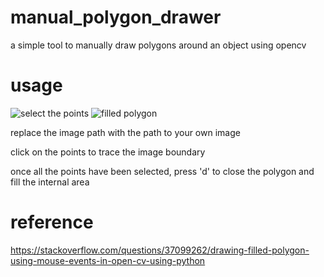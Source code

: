 # manual_polygon_drawer
a simple tool to manually draw polygons around an object using opencv

# usage

![select the points](https://github.com/saoalo/manual_polygon_drawer/before.png)
![filled polygon](https://github.com/saoalo/manual_polygon_drawer/after.png)

replace the image path with the path to your own image

click on the points to trace the image boundary

once all the points have been selected, press 'd' to close the polygon and fill the internal area

# reference
https://stackoverflow.com/questions/37099262/drawing-filled-polygon-using-mouse-events-in-open-cv-using-python

